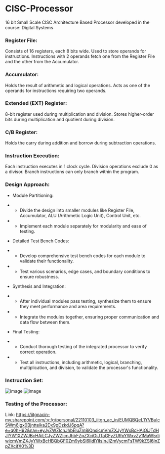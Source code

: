 # CISC-Processor
16 bit Small Scale CISC Architecture Based Processor developed in the course: Digital Systems

### Register File:
Consists of 16 registers, each 8 bits wide.
Used to store operands for instructions.
Instructions with 2 operands fetch one from the Register File and the other from the Accumulator.

### Accumulator:
Holds the result of arithmetic and logical operations.
Acts as one of the operands for instructions requiring two operands.

### Extended (EXT) Register:
8-bit register used during multiplication and division.
Stores higher-order bits during multiplication and quotient during division.

### C/B Register:
Holds the carry during addition and borrow during subtraction operations.

### Instruction Execution:
Each instruction executes in 1 clock cycle.
Division operations exclude 0 as a divisor.
Branch instructions can only branch within the program.

### Design Approach:
- Module Partitioning:
- - Divide the design into smaller modules like Register File, Accumulator, ALU (Arithmetic Logic Unit), Control Unit, etc.
- - Implement each module separately for modularity and ease of testing.

- Detailed Test Bench Codes:
- - Develop comprehensive test bench codes for each module to validate their functionality.
- - Test various scenarios, edge cases, and boundary conditions to ensure robustness.

- Synthesis and Integration:
- - After individual modules pass testing, synthesize them to ensure they meet performance and area requirements.
- - Integrate the modules together, ensuring proper communication and data flow between them.

- Final Testing:
- - Conduct thorough testing of the integrated processor to verify correct operation.
- - Test all instructions, including arithmetic, logical, branching, multiplication, and division, to validate the processor's functionality.
 
### Instruction Set:
![image](https://github.com/user-attachments/assets/a12bcf49-62d4-4d68-82c0-e9776d640e9c)
![image](https://github.com/user-attachments/assets/b4b963c5-2e91-4041-a615-ea54fa28edb7)

### Testing of the Processor:
Link: https://iitgnacin-my.sharepoint.com/:v:/g/personal/22110103_iitgn_ac_in/EUMQBQeL1YVBuIcSWm6jgx0Bjntteika2Dx9pDzkdJ6pqA?e=q0hH92&nav=eyJyZWZlcnJhbEluZm8iOnsicmVmZXJyYWxBcHAiOiJTdHJlYW1XZWJBcHAiLCJyZWZlcnJhbFZpZXciOiJTaGFyZURpYWxvZy1MaW5rIiwicmVmZXJyYWxBcHBQbGF0Zm9ybSI6IldlYiIsInJlZmVycmFsTW9kZSI6InZpZXcifX0%3D
